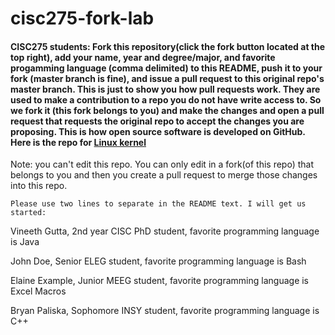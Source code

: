 # cisc275-fork-lab

#### CISC275 students: Fork this repository(click the fork button located at the top right), add your name, year and degree/major, and favorite progamming language (comma delimited) to this README, push it to your fork (master branch is fine), and issue a pull request to this original repo's master branch. This is just to show you how pull requests work. They are used to make a contribution to a repo you do not have write access to. So we fork it (this fork belongs to you) and make the changes and open a pull request that requests the original repo to accept the changes you are proposing. This is how open source software is developed on GitHub. Here is the repo for [Linux kernel](https://github.com/torvalds/linux)

Note: you can't edit this repo. You can only edit in a fork(of this repo) that belongs to you and then you create a pull request to merge those changes into this repo.

```Please use two lines to separate in the README text. I will get us started:```

Vineeth Gutta, 2nd year CISC PhD student, favorite programming language is Java

John Doe, Senior ELEG student, favorite programming language is Bash

Elaine Example, Junior MEEG student, favorite programming language is Excel Macros

Bryan Paliska, Sophomore INSY student, favorite programming language is C++
